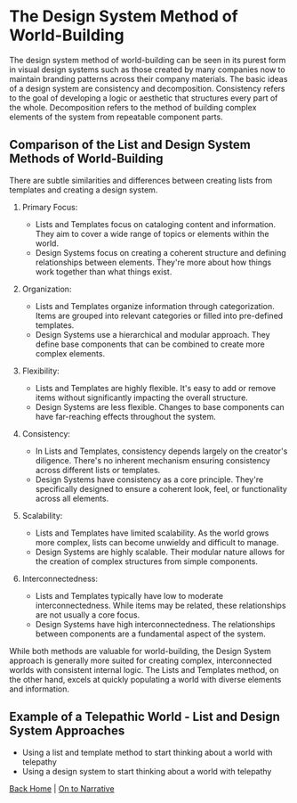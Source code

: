 # The Design System Method of World-Building

The design system method of world-building can be seen in its purest form in visual design systems such as those created by many companies now to maintain branding patterns across their company materials. The basic ideas of a design system are consistency and decomposition. Consistency refers to the goal of developing a logic or aesthetic that structures every part of the whole. Decomposition refers to the method of building complex elements of the system from repeatable component parts.


## Comparison of the List and Design System Methods of World-Building

There are subtle similarities and differences between creating lists from templates and creating a design system.

1. Primary Focus:
   - Lists and Templates focus on cataloging content and information. They aim to cover a wide range of topics or elements within the world.
   - Design Systems focus on creating a coherent structure and defining relationships between elements. They're more about how things work together than what things exist.

2. Organization:
   - Lists and Templates organize information through categorization. Items are grouped into relevant categories or filled into pre-defined templates.
   - Design Systems use a hierarchical and modular approach. They define base components that can be combined to create more complex elements.

3. Flexibility:
   - Lists and Templates are highly flexible. It's easy to add or remove items without significantly impacting the overall structure.
   - Design Systems are less flexible. Changes to base components can have far-reaching effects throughout the system.

4. Consistency:
   - In Lists and Templates, consistency depends largely on the creator's diligence. There's no inherent mechanism ensuring consistency across different lists or templates.
   - Design Systems have consistency as a core principle. They're specifically designed to ensure a coherent look, feel, or functionality across all elements.

5. Scalability:
   - Lists and Templates have limited scalability. As the world grows more complex, lists can become unwieldy and difficult to manage.
   - Design Systems are highly scalable. Their modular nature allows for the creation of complex structures from simple components.

6. Interconnectedness:
   - Lists and Templates typically have low to moderate interconnectedness. While items may be related, these relationships are not usually a core focus.
   - Design Systems have high interconnectedness. The relationships between components are a fundamental aspect of the system.

While both methods are valuable for world-building, the Design System approach is generally more suited for creating complex, interconnected worlds with consistent internal logic. The Lists and Templates method, on the other hand, excels at quickly populating a world with diverse elements and information.

## Example of a Telepathic World - List and Design System Approaches

- Using a list and template method to start thinking about a world with telepathy
- Using a design system to start thinking about a world with telepathy


[Back Home](/) | [On to Narrative](narrative.md)

